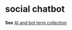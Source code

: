 # social chatbot

**See** [AI and bot term collection](~/a-z-word-list-term-collections/term-collections/ai-bot-terms.md)

